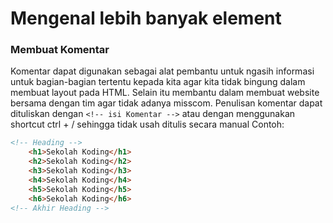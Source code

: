# Mengenal lebih banyak element

### Membuat Komentar
Komentar dapat digunakan sebagai alat pembantu untuk ngasih informasi untuk bagian-bagian tertentu kepada kita agar kita tidak bingung dalam membuat layout pada HTML.
Selain itu membantu dalam membuat website bersama dengan tim agar tidak adanya misscom.
Penulisan komentar dapat dituliskan dengan ```<!-- isi Komentar -->``` atau dengan menggunakan shortcut ctrl + / sehingga tidak usah ditulis secara manual
Contoh:
```html
<!-- Heading -->
    <h1>Sekolah Koding</h1>
    <h2>Sekolah Koding</h2>
    <h3>Sekolah Koding</h3>
    <h4>Sekolah Koding</h4>
    <h5>Sekolah Koding</h5>
    <h6>Sekolah Koding</h6>
<!-- Akhir Heading -->
```